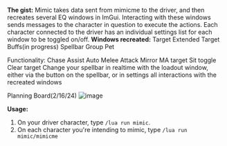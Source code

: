 **The gist:**
Mimic takes data sent from mimicme to the driver, and then recreates several EQ windows in ImGui. Interacting with these windows sends messages to the character in question to execute the actions.
Each character connected to the driver has an individual settings list for each window to be toggled on/off.
**Windows recreated:**
Target 
Extended Target 
Buffs(in progress)
Spellbar
Group 
Pet

Functionality:
Chase Assist
Auto Melee Attack
Mirror MA target
Sit toggle
Clear target
Change your spellbar in realtime with the loadout window, either via the button on the spellbar, or in settings
all interactions with the recreated windows

Planning Board(2/16/24)
![image](https://github.com/Voidless22/mimic/assets/79501102/63e977df-bc3a-4fcf-8e90-509c35eda452)

      
**Usage:**
1) On your driver character, type ``/lua run mimic``.
2) On each character you're intending to mimic, type ``/lua run mimic/mimicme``
